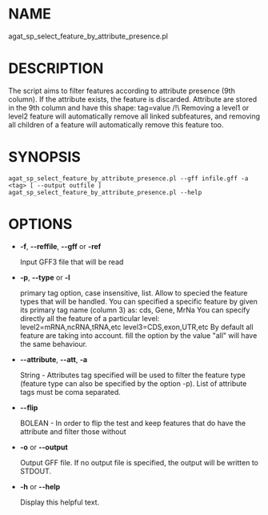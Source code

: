 # NAME

agat\_sp\_select\_feature\_by\_attribute\_presence.pl

# DESCRIPTION

The script aims to filter features according to attribute presence (9th column).
If the attribute exists, the feature is discarded.
Attribute are stored in the 9th column and have this shape: tag=value
/!\\ Removing a level1 or level2 feature will automatically remove all linked subfeatures, and
removing all children of a feature will automatically remove this feature too.

# SYNOPSIS

```
agat_sp_select_feature_by_attribute_presence.pl --gff infile.gff -a <tag> [ --output outfile ]
agat_sp_select_feature_by_attribute_presence.pl --help
```

# OPTIONS

- **-f**, **--reffile**, **--gff**  or **-ref**

    Input GFF3 file that will be read

- **-p**,  **--type** or  **-l**

    primary tag option, case insensitive, list. Allow to specied the feature types that will be handled.
    You can specified a specific feature by given its primary tag name (column 3) as: cds, Gene, MrNa
    You can specify directly all the feature of a particular level:
          level2=mRNA,ncRNA,tRNA,etc
          level3=CDS,exon,UTR,etc
    By default all feature are taking into account. fill the option by the value "all" will have the same behaviour.

- **--attribute**, **--att**, **-a**

    String - Attributes tag specified will be used to filter the feature type (feature type can also be specified by the option -p). List of attribute tags must be coma separated.

- **--flip**

    BOLEAN - In order to flip the test and keep features that do have the attribute and filter those without

- **-o** or **--output**

    Output GFF file.  If no output file is specified, the output will be
    written to STDOUT.

- **-h** or **--help**

    Display this helpful text.


